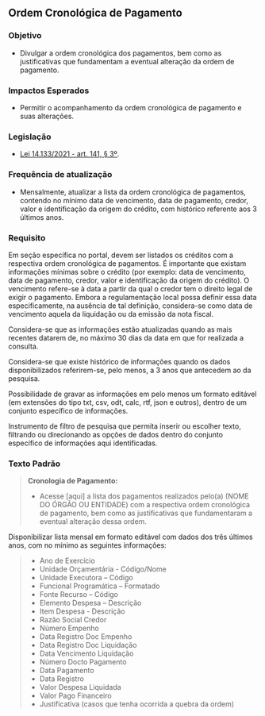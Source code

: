 ## Ordem Cronológica de Pagamento

### Objetivo
-	Divulgar a ordem cronológica dos pagamentos, bem como as justificativas que fundamentam a eventual alteração da ordem de pagamento.

### Impactos Esperados
-	Permitir o acompanhamento da ordem cronológica de pagamento e suas alterações.

### Legislação
-	[Lei 14.133/2021 - art. 141, § 3º](https://www.planalto.gov.br/ccivil_03/_ato2019-2022/2021/lei/l14133.htm).

### Frequência de atualização
-	Mensalmente, atualizar a lista da ordem cronológica de pagamentos, contendo no mínimo data de vencimento, data de pagamento, credor, valor e identificação da origem do crédito, com histórico referente aos 3 últimos anos.

### Requisito 
Em seção específica no portal, devem ser listados os créditos com a respectiva ordem cronológica de pagamentos. É importante que existam informações mínimas sobre o crédito (por exemplo: data de vencimento, data de pagamento, credor, valor e identificação da origem do crédito).
O vencimento refere-se à data a partir da qual o credor tem o direito legal de exigir o pagamento. Embora a regulamentação local possa definir essa data especificamente, na ausência de tal definição, considera-se como data de vencimento aquela da liquidação ou da emissão da nota fiscal.

Considera-se que as informações estão atualizadas quando as mais recentes datarem de, no máximo 30 dias da data em que for realizada a consulta.

Considera-se que existe histórico de informações quando os dados disponibilizados referirem-se, pelo menos, a 3 anos que antecedem ao da pesquisa.

Possibilidade de gravar as informações em pelo menos um formato editável (em extensões do tipo txt, csv, odt, calc, rtf, json e outros), dentro de um conjunto específico de informações.

Instrumento de filtro de pesquisa que permita inserir ou escolher texto, filtrando ou direcionando as opções de dados dentro do conjunto específico de informações aqui identificadas.

### Texto Padrão

> **Cronologia de Pagamento:** 
> 
> - Acesse [aqui] a lista dos pagamentos realizados pelo(a) (NOME DO ÓRGÃO OU ENTIDADE) com a respectiva ordem cronológica de pagamento, bem como as justificativas que fundamentaram a eventual alteração dessa ordem.

Disponibilizar lista mensal em formato editável com dados dos três últimos anos, com no mínimo as seguintes informações:

> - Ano de Exercício
> - Unidade Orçamentária - Código/Nome
> - Unidade Executora – Código
> - Funcional Programática – Formatado
> - Fonte Recurso – Código
> - Elemento Despesa – Descrição
> - Item Despesa - Descrição
> - Razão Social Credor
> - Número Empenho
> - Data Registro Doc Empenho
> - Data Registro Doc Liquidação
> - Data Vencimento Liquidação
> - Número Docto Pagamento
> - Data Pagamento
> - Data Registro
> - Valor Despesa Liquidada
> - Valor Pago Financeiro
> - Justificativa (casos que tenha ocorrida a quebra da ordem)

